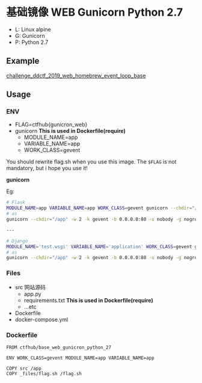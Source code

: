 # 基础镜像 WEB Gunicorn Python 2.7

- L: Linux alpine
- G: Gunicorn
- P: Python 2.7

## Example

[challenge_ddctf_2019_web_homebrew_event_loop_base](https://github.com/ctfhub-team/challenge_ddctf_2019_web_homebrew_event_loop_base)

## Usage

### ENV

- FLAG=ctfhub{gunicron_web}
- gunicorn **This is used in Dockerfile(require)**
  - MODULE_NAME=app
  - VARIABLE_NAME=app
  - WORK_CLASS=gevent

You should rewrite flag.sh when you use this image.
The `$FLAG` is not mandatory, but i hope you use it!

**gunicorn**

Eg:

```bash
# Flask
MODULE_NAME=app VARIABLE_NAME=app WORK_CLASS=gevent gunicorn --chdir="/app" -w 2 -k $WORK_CLASS -b 0.0.0.0:80 -u nobody -g nogroup --access-logfile - $(MODULE_NAME):$(VARIABLE_NAME)
# as
gunicorn --chdir="/app" -w 2 -k gevent -b 0.0.0.0:80 -u nobody -g nogroup --access-logfile - app:app

---

# Django
MODULE_NAME='test.wsgi' VARIABLE_NAME='application' WORK_CLASS=gevent gunicorn --chdir="/app" -w 2 -k $WORK_CLASS -b 0.0.0.0:80 -u nobody -g nogroup --access-logfile - $(MODULE_NAME):$(VARIABLE_NAME)
# as
gunicorn --chdir="/app" -w 2 -k gevent -b 0.0.0.0:80 -u nobody -g nogroup --access-logfile - test.wsgi:application

```

### Files

- src 网站源码
    + app.py
    + requirements.txt **This is used in Dockerfile(require)**
    + ...etc
- Dockerfile
- docker-compose.yml

### Dockerfile

```
FROM ctfhub/base_web_gunicron_python_27

ENV WORK_CLASS=gevent MODULE_NAME=app VARIABLE_NAME=app

COPY src /app
COPY _files/flag.sh /flag.sh
```
